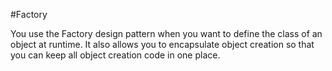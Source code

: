 #Factory 

You use the Factory design pattern when you want to define the class of an object at runtime. 
It also allows you to encapsulate object creation so that you can keep all object creation code in one place.